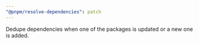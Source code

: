 ```yaml
---
"@pnpm/resolve-dependencies": patch
---
```


Dedupe dependencies when one of the packages is updated or a new one is added.
